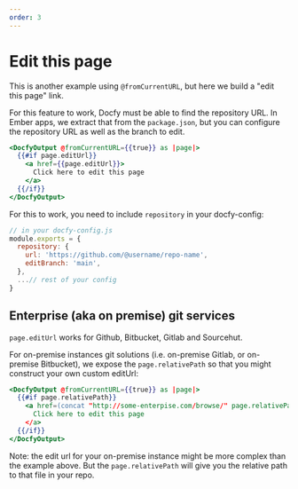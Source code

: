 ```yaml
---
order: 3
---
```


# Edit this page

This is another example using `@fromCurrentURL`, but here we build a "edit this
page" link.

For this feature to work, Docfy must be able to find the repository URL. In
Ember apps, we extract that from the `package.json`, but you can configure the
repository URL as well as the branch to edit.

```hbs template
<DocfyOutput @fromCurrentURL={{true}} as |page|>
  {{#if page.editUrl}}
    <a href={{page.editUrl}}>
      Click here to edit this page
    </a>
  {{/if}}
</DocfyOutput>
```

For this to work, you need to include `repository` in your docfy-config:

```js
// in your docfy-config.js
module.exports = {
  repository: {
    url: 'https://github.com/@username/repo-name',
    editBranch: 'main',
  },
  ...// rest of your config
}
```

## Enterprise (aka on premise) git services

`page.editUrl` works for Github, Bitbucket, Gitlab and Sourcehut.

For on-premise instances git solutions (i.e. on-premise Gitlab, or on-premise Bitbucket), we expose the `page.relativePath` so that you might construct your own custom editUrl:

```hbs
<DocfyOutput @fromCurrentURL={{true}} as |page|>
  {{#if page.relativePath}}
    <a href=(concat "http://some-enterpise.com/browse/" page.relativePath)
      Click here to edit this page
    </a>
  {{/if}}
</DocfyOutput>
```

Note: the edit url for your on-premise instance might be more complex than the example above. But the `page.relativePath` will give you the relative path to that file in your repo.
